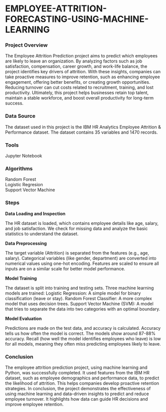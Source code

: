 # EMPLOYEE-ATTRITION-FORECASTING-USING-MACHINE-LEARNING


### Project Overview

The Employee Attrition Prediction project aims to predict which employees are likely to leave an organization. By analyzing factors such as job satisfaction, compensation, career growth, and work-life balance, the project identifies key drivers of attrition. With these insights, companies can take proactive measures to improve retention, such as enhancing employee engagement, offering better benefits, or creating growth opportunities. Reducing turnover can cut costs related to recruitment, training, and lost productivity. Ultimately, this project helps businesses retain top talent, maintain a stable workforce, and boost overall productivity for long-term success.

### Data Source

The dataset used in this project is the IBM HR Analytics Employee Attrition & Performance dataset.
The dataset contains 35 variables and 1470 records.

### Tools

Jupyter Notebook

### Algorithms

Random Forest
<Br>
Logistic Regresion
<Br>
Support Vector Machine

### Steps

<b> Data Loading and Inspection </b>

The HR dataset is loaded, which contains employee details like age, salary, and job satisfaction. We check for missing data and analyze the basic statistics to understand the dataset.

<b> Data Preprocessing </b>

The target variable (Attrition) is separated from the features (e.g., age, salary). Categorical variables (like gender, department) are converted into numerical values using one-hot encoding. Features are scaled to ensure all inputs are on a similar scale for better model performance.

<b> Model Training </b>

The dataset is split into training and testing sets. Three machine learning models are trained:
Logistic Regression: A simple model for binary classification (leave or stay).
Random Forest Classifier: A more complex model that uses decision trees.
Support Vector Machine (SVM): A model that tries to separate the data into two categories with an optimal boundary.

<b> Model Evaluation </b>

Predictions are made on the test data, and accuracy is calculated.
Accuracy tells us how often the model is correct. The models show around 87-88% accuracy.
Recall (how well the model identifies employees who leave) is low for all models, meaning they often miss predicting employees likely to leave.

### Conclusion

The employee attrition prediction project, using machine learning and Python, was successfully completed. It used features from the IBM HR dataset, such as employee demographics and performance data, to predict the likelihood of attrition. This helps companies develop proactive retention strategies. In conclusion, the project demonstrates the effectiveness of using machine learning and data-driven insights to predict and reduce employee turnover. It highlights how data can guide HR decisions and improve employee retention.


